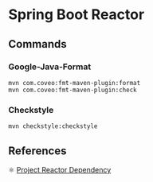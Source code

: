 # Spring Boot Reactor

## Commands

### Google-Java-Format

```
mvn com.coveo:fmt-maven-plugin:format
mvn com.coveo:fmt-maven-plugin:check
```

### Checkstyle

```
mvn checkstyle:checkstyle
```

## References
⚛️ [Project Reactor Dependency](https://projectreactor.io/docs/core/release/reference/#getting)
